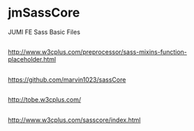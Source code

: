 # jmSassCore
JUMI FE Sass Basic Files

##
http://www.w3cplus.com/preprocessor/sass-mixins-function-placeholder.html
##

##
https://github.com/marvin1023/sassCore
##

##
http://tobe.w3cplus.com/
##

##
http://www.w3cplus.com/sasscore/index.html
##
